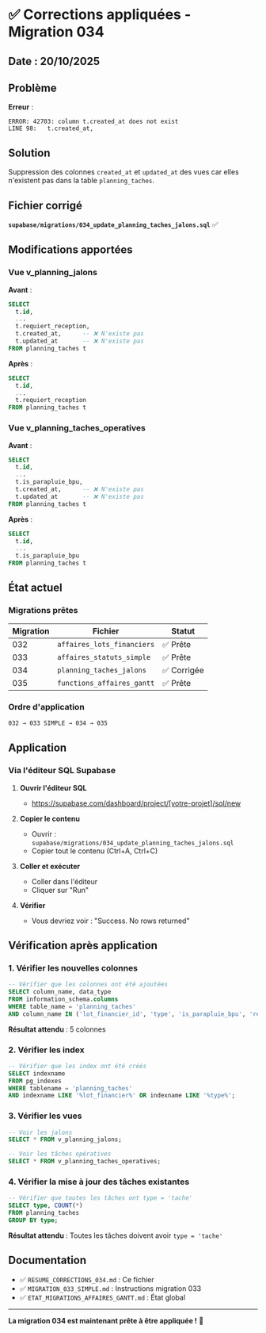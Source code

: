 # ✅ Corrections appliquées - Migration 034

## Date : 20/10/2025

## Problème

**Erreur** :
```
ERROR: 42703: column t.created_at does not exist
LINE 98:   t.created_at,
```

## Solution

Suppression des colonnes `created_at` et `updated_at` des vues car elles n'existent pas dans la table `planning_taches`.

## Fichier corrigé

**`supabase/migrations/034_update_planning_taches_jalons.sql`** ✅

## Modifications apportées

### Vue v_planning_jalons

**Avant** :
```sql
SELECT 
  t.id,
  ...
  t.requiert_reception,
  t.created_at,      -- ❌ N'existe pas
  t.updated_at       -- ❌ N'existe pas
FROM planning_taches t
```

**Après** :
```sql
SELECT 
  t.id,
  ...
  t.requiert_reception
FROM planning_taches t
```

### Vue v_planning_taches_operatives

**Avant** :
```sql
SELECT 
  t.id,
  ...
  t.is_parapluie_bpu,
  t.created_at,      -- ❌ N'existe pas
  t.updated_at       -- ❌ N'existe pas
FROM planning_taches t
```

**Après** :
```sql
SELECT 
  t.id,
  ...
  t.is_parapluie_bpu
FROM planning_taches t
```

## État actuel

### Migrations prêtes

| Migration | Fichier | Statut |
|-----------|---------|--------|
| 032 | `affaires_lots_financiers` | ✅ Prête |
| 033 | `affaires_statuts_simple` | ✅ Prête |
| 034 | `planning_taches_jalons` | ✅ Corrigée |
| 035 | `functions_affaires_gantt` | ✅ Prête |

### Ordre d'application

```bash
032 → 033 SIMPLE → 034 → 035
```

## Application

### Via l'éditeur SQL Supabase

1. **Ouvrir l'éditeur SQL**
   - https://supabase.com/dashboard/project/[votre-projet]/sql/new

2. **Copier le contenu**
   - Ouvrir : `supabase/migrations/034_update_planning_taches_jalons.sql`
   - Copier tout le contenu (Ctrl+A, Ctrl+C)

3. **Coller et exécuter**
   - Coller dans l'éditeur
   - Cliquer sur "Run"

4. **Vérifier**
   - Vous devriez voir : "Success. No rows returned"

## Vérification après application

### 1. Vérifier les nouvelles colonnes

```sql
-- Vérifier que les colonnes ont été ajoutées
SELECT column_name, data_type 
FROM information_schema.columns 
WHERE table_name = 'planning_taches' 
AND column_name IN ('lot_financier_id', 'type', 'is_parapluie_bpu', 'requiert_reception', 'montant');
```

**Résultat attendu** : 5 colonnes

### 2. Vérifier les index

```sql
-- Vérifier que les index ont été créés
SELECT indexname 
FROM pg_indexes 
WHERE tablename = 'planning_taches' 
AND indexname LIKE '%lot_financier%' OR indexname LIKE '%type%';
```

### 3. Vérifier les vues

```sql
-- Voir les jalons
SELECT * FROM v_planning_jalons;

-- Voir les tâches opératives
SELECT * FROM v_planning_taches_operatives;
```

### 4. Vérifier la mise à jour des tâches existantes

```sql
-- Vérifier que toutes les tâches ont type = 'tache'
SELECT type, COUNT(*) 
FROM planning_taches 
GROUP BY type;
```

**Résultat attendu** : Toutes les tâches doivent avoir `type = 'tache'`

## Documentation

- ✅ `RESUME_CORRECTIONS_034.md` : Ce fichier
- ✅ `MIGRATION_033_SIMPLE.md` : Instructions migration 033
- ✅ `ETAT_MIGRATIONS_AFFAIRES_GANTT.md` : État global

---

**La migration 034 est maintenant prête à être appliquée !** 🎉


